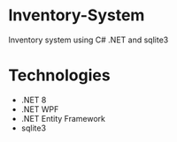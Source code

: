 # Inventory-System
Inventory system using C# .NET and sqlite3

# Technologies
- .NET 8
- .NET WPF
- .NET Entity Framework
- sqlite3
